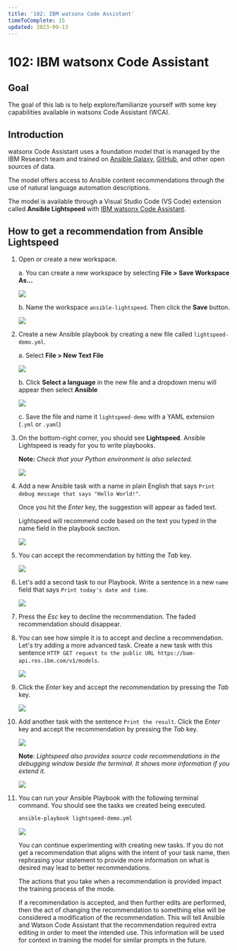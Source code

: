 ```yaml
---
title: '102: IBM watsonx Code Assistant'
timeToComplete: 15
updated: 2023-09-13
---
```


# 102: IBM watsonx Code Assistant

## Goal

The goal of this lab is to help explore/familiarize yourself with some key capabilities available in watsonx Code Assistant (WCA).

## Introduction

watsonx Code Assistant uses a foundation model that is managed by the IBM Research team and trained on [Ansible Galaxy](https://galaxy.ansible.com/), [GitHub](https://github.com/), and other open sources of data. 

The model offers access to Ansible content recommendations through the use of natural language automation descriptions. 

The model is available through a Visual Studio Code (VS Code) extension called **Ansible Lightspeed** with [IBM watsonx Code Assistant](https://www.ibm.com/products/watsonx-code-assistant).


## How to get a recommendation from Ansible Lightspeed

1. Open or create a new workspace. 

    a. You can create a new workspace by selecting **File > Save Workspace As...** 

    ![](./images/save-workspace.png)

    b. Name the workspace `ansible-lightspeed`. Then click the **Save** button.

    ![](./images/workspace-name.png)

2. Create a new Ansible playbook by creating a new file called `lightspeed-demo.yml`.

    a. Select **File > New Text File**

    ![](./images/new-text-file.png)

    b. Click **Select a language** in the new file and a dropdown menu will appear then select **Ansible** 

    ![](./images/select-ansible-language.png)

    c. Save the file and name it `lightspeed-demo` with a YAML extension (`.yml` or `.yaml`)

3.  On the bottom-right corner, you should see **Lightspeed**. Ansible Lightspeed is ready for you to write playbooks.

    **Note:** *Check that your Python environment is also selected.*

    ![](./images/lightspeed-status-bar.png)

4. Add a new Ansible task with a name in plain English that says `Print debug message that says "Hello World!"`.

    Once you hit the *Enter* key, the suggestion will appear as faded text. 
    
    Lightspeed will recommend code based on the text you typed in the name field in the playbook section.

    ![](./images/debug-message.png)

5. You can accept the recommendation by hitting the *Tab* key.

    ![](./images/tab-key.png)

6. Let's add a second task to our Playbook. Write a sentence in a new `name` field that says `Print today's date and time`.

    ![](./images/decline-recommendation.png)

7. Press the  *Esc* key to decline the recommendation. The faded recommendation should disappear.

8. You can see how simple it is to accept and decline a recommendation. Let's try adding a more advanced task. Create a new task with this sentence `HTTP GET request to the public URL https://bam-api.res.ibm.com/v1/models`.


    ![](./images/http-request.png)


9. Click the *Enter* key and accept the recommendation by pressing the *Tab* key.

    ![](./images/accept-http-request.png)

10. Add another task with the sentence `Print the result`. Click the *Enter* key and accept the recommendation by pressing the *Tab* key.

    ![](./images/print-result.png)

    **Note**: *Lightspeed also provides source code recommendations in the debugging window beside the terminal. It shows more information if you extend it.*

    ![](./images/source-code-recommendations.png)

11. You can run your Ansible Playbook with the following terminal command. You should see the tasks we created being executed.

    ```bash
    ansible-playbook lightspeed-demo.yml
    ```

    ![](./images/run-playbook.png)


    You can continue experimenting with creating new tasks. If you do not get a recommendation that aligns with the intent of your task name, then rephrasing your statement to provide more information on what is desired may lead to better recommendations.

    The actions that you take when a recommendation is provided impact the training process of the mode.

    If a recommendation is accepted, and then further edits are performed, then the act of changing the recommendation to something else will be considered a modification of the recommendation. This will tell Ansible and Watson Code Assistant that the recommendation required extra editing in order to meet the intended use. This information will be used for context in training the model for similar prompts in the future.








